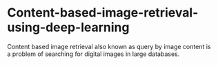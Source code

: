 # Content-based-image-retrieval-using-deep-learning
Content based image retrieval also known as query by image content is a problem of searching for digital images in large databases.
